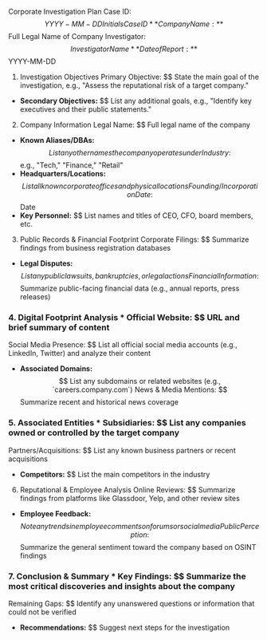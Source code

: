 Corporate Investigation Plan
Case ID: $$
YYYY-MM-DD
Initials
CaseID
**Company Name:** $$ Full Legal Name of Company
Investigator: $$
Investigator Name
**Date of Report:** $$ YYYY-MM-DD
1. Investigation Objectives
Primary Objective: $$
State the main goal of the investigation, e.g., "Assess the reputational risk of a target company."
* **Secondary Objectives:** $$ List any additional goals, e.g., "Identify key executives and their public statements."
2. Company Information
Legal Name: $$
Full legal name of the company
* **Known Aliases/DBAs:** $$ List any other names the company operates under
Industry: $$
e.g., "Tech," "Finance," "Retail"
* **Headquarters/Locations:** $$ List all known corporate offices and physical locations
Founding/Incorporation Date: $$
Date
* **Key Personnel:** $$ List names and titles of CEO, CFO, board members, etc.
3. Public Records & Financial Footprint
Corporate Filings: $$
Summarize findings from business registration databases
* **Legal Disputes:** $$ List any public lawsuits, bankruptcies, or legal actions
Financial Information: $$
Summarize public-facing financial data (e.g., annual reports, press releases)
### **4. Digital Footprint Analysis** * **Official Website:** $$ URL and brief summary of content
Social Media Presence: $$
List all official social media accounts (e.g., LinkedIn, Twitter) and analyze their content
* **Associated Domains:** $$ List any subdomains or related websites (e.g., `careers.company.com`)
News & Media Mentions: $$
Summarize recent and historical news coverage
### **5. Associated Entities** * **Subsidiaries:** $$ List any companies owned or controlled by the target company
Partners/Acquisitions: $$
List any known business partners or recent acquisitions
* **Competitors:** $$ List the main competitors in the industry
6. Reputational & Employee Analysis
Online Reviews: $$
Summarize findings from platforms like Glassdoor, Yelp, and other review sites
* **Employee Feedback:** $$ Note any trends in employee comments on forums or social media
Public Perception: $$
Summarize the general sentiment toward the company based on OSINT findings
### **7. Conclusion & Summary** * **Key Findings:** $$ Summarize the most critical discoveries and insights about the company
Remaining Gaps: $$
Identify any unanswered questions or information that could not be verified
* **Recommendations:** $$ Suggest next steps for the investigation

